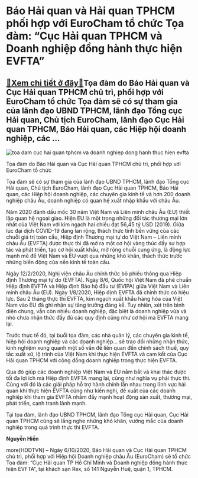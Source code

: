 Báo Hải quan và Hải quan TPHCM phối hợp với EuroCham tổ chức Tọa đàm: “Cục Hải quan TPHCM và Doanh nghiệp đồng hành thực hiện EVFTA”
====================================================================================================================================

[:gift:Xem chi tiết ở đây:gift:](https://hddtvn.com/bao-hai-quan-va-hai-quan-tphcm-phoi-hop-voi-eurocham-to-chuc-toa-dam-cuc-hai-quan-tphcm-va-doanh-nghiep-dong-hanh-thuc-hien-evfta/)Tọa đàm do Báo Hải quan và Cục Hải quan TPHCM chủ trì, phối hợp với EuroCham tổ chức Tọa đàm sẽ có sự tham gia của lãnh đạo UBND TPHCM, lãnh đạo Tổng cục Hải quan, Chủ tịch EuroCham, lãnh đạo Cục Hải quan TPHCM, Báo Hải quan, các Hiệp hội doanh nghiệp, các …
------------------------------------------------------------------------------------------------------------------------------------------------------------------------------------------------------------------------------------------------------------------





![toa dam cuc hai quan tphcm va doanh nghiep dong hanh thuc hien evfta](https://haiquanonline.com.vn/stores/news_dataimages/hiennt/102020/02/13/in_article/4216_IMG_6960.jpg?rt=20201003093428 "Báo Hải quan và Hải quan TPHCM phối hợp với EuroCham tổ chức Tọa đàm: “Cục Hải quan TPHCM và Doanh nghiệp đồng hành thực hiện EVFTA”")


Tọa đàm do Báo Hải quan và Cục Hải quan TPHCM chủ trì, phối hợp với EuroCham tổ chức



Tọa đàm sẽ có sự tham gia của lãnh đạo UBND TPHCM, lãnh đạo Tổng cục Hải quan, Chủ tịch EuroCham, lãnh đạo Cục Hải quan TPHCM, Báo Hải quan, các Hiệp hội doanh nghiệp, các chuyên gia kinh tế và hơn 200 doanh nghiệp châu Âu, doanh nghiệp có quan hệ xuất nhập khẩu với châu Âu.


Năm 2020 đánh dấu mốc 30 năm Việt Nam và Liên minh châu Âu (EU) thiết lập quan hệ ngoại giao. Hiện EU là một trong những đối tác thương mại lớn nhất của Việt Nam với kim ngạch hai chiều đạt 56,45 tỷ USD (2019). Giữa lúc đại dịch COVID-19 đang lan rộng, thách thức tính bền vững của các chuỗi giá trị toàn cầu, Hiệp định Thương mại tự do Việt Nam – Liên minh châu Âu (EVFTA) được thực thi đã mở ra một cơ hội vàng thúc đẩy sự hợp tác và phát triển, tạo cơ hội xuất khẩu, mở rộng chuỗi cung ứng, là động lực mạnh mẽ để Việt Nam và EU vượt qua những khó khăn, thách thức trước những biến động của nền kinh tế toàn cầu.


Ngày 12/2/2020, Nghị viện châu Âu chính thức bỏ phiếu thông qua Hiệp định Thương mại tự do (EVFTA). Ngày 8/6, Quốc hội Việt Nam đã phê chuẩn Hiệp định EVFTA và Hiệp định Bảo hộ đầu tư (EVIPA) giữa Việt Nam và Liên minh châu Âu (EU). Ngày 1/8/2020, Hiệp định EVFTA đã chính thức có hiệu lực. Sau 2 tháng thực thi EVFTA, kim ngạch xuất khẩu hàng hóa của Việt Nam vào EU đã ghi nhận sự tăng trưởng đáng kể. Tuy nhiên, xét trên bình diện chung, vẫn còn nhiều doanh nghiệp, đặc biệt là doanh nghiệp vừa và nhỏ chưa nhận thức đầy đủ các quy định cũng như cơ hội mà EVFTA mang lại.


Trước thực tế đó, tại buổi tọa đàm, các nhà quản lý, các chuyên gia kinh tế, hiệp hội doanh nghiệp và các doanh nghiệp… sẽ trao đổi những nhận thức, kinh nghiệm xung quanh một số vấn đề liên quan đến chính sách thuế, quy tắc xuất xứ, lộ trình của Việt Nam khi thực hiện EVFTA và cam kết của Cục Hải quan TPHCM với cộng đồng doanh nghiệp trong thực hiện EVFTA.


Qua đó giúp các doanh nghiệp Việt Nam và EU nắm bắt và khai thác được tối đa lợi ích mà Hiệp định EVFTA mang lại, cũng như nghĩa vụ phải thực thi. Cùng với đó là các giải pháp hỗ trợ hành chính lẫn nhau trong lĩnh vực hải quan khi thực hiện EVFTA cũng như kiến nghị, đề xuất của các doanh nghiệp khi tham gia EVFTA nhằm đẩy mạnh hoạt động sản xuất, thương mại, phát triển, cạnh tranh lành mạnh.


Tại tọa đàm, lãnh đạo UBND TPHCM, lãnh đạo Tổng cục Hải quan, Cục Hải quan TPHCM cũng sẽ lắng nghe những khó khăn, vướng mắc của doanh nghiệp trong quá trình thực thi EVFTA.




**Nguyễn Hiền**



more(HDDTVN) – Ngày 6/10/2020, Báo Hải quan và Cục Hải quan TPHCM chủ trì, phối hợp với Hiệp hội Doanh nghiệp châu Âu (EuroCham) sẽ tổ chức Tọa đàm: “Cục Hải quan TP Hồ Chí Minh và Doanh nghiệp đồng hành thực hiện EVFTA”, tại khách sạn Rex, số 141 Nguyễn Huệ, quận 1, TPHCM.

